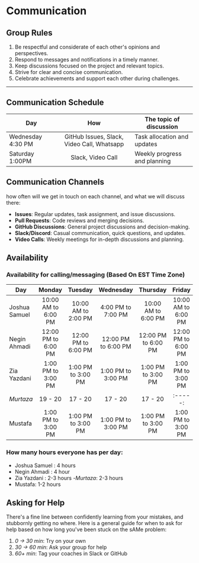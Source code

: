 <!--
    this template is for inspiration, feel free to change it however you like!

    Careful! be sure to protect your privacy when filling out this document
        everything you write here will be public
        so share only what you are comfortable sharing online
        you can share the rest in confidence with you group by another channel
-->



# Communication

## Group Rules

<!-- any general rules you'd like to set for your group? -->

1. Be respectful and considerate of each other's opinions and perspectives.
2. Respond to messages and notifications in a timely manner.
3. Keep discussions focused on the project and relevant topics.
4. Strive for clear and concise communication.
5. Celebrate achievements and support each other during challenges.

---

## Communication Schedule

| Day | How | The topic of discussion |
| --- | :-: | ----------------------- |
|  Wednesday 4:30 PM   | GitHub Issues, Slack, Video Call, Whatsapp    |     Task allocation and updates                    |
|  Saturday 1:00PM   |  Slack, Video Call    |     Weekly progress and planning                    |

## Communication Channels

how often will we get in touch on each channel, and what we will discuss there:

- **Issues**: Regular updates, task assignment, and issue discussions.
- **Pull Requests**: Code reviews and merging decisions.
- **GitHub Discussions**: General project discussions and decision-making.
- **Slack/Discord**: Casual communication, quick questions, and updates.
- **Video Calls**: Weekly meetings for in-depth discussions and planning.


## Availability

### Availability for calling/messaging (Based On EST Time Zone)

| Day    | Monday  | Tuesday | Wednesday | Thursday | Friday  | Saturday | Sunday  |
| ------ | :-----: | :-----: | :-------: | :------: | :-----: | :------: | :-----: |
| Joshua Samuel| 10:00 AM to 6:00 PM| 10:00 AM to 2:00 PM |  4:00 PM to 7:00 PM | 10:00 AM to 6:00 PM | 10:00 AM to 6:00 PM | 10:00 AM to 6:00 PM| 6:00 PM to 12:00AM |
| Negin Ahmadi| 12:00 PM to 6:00 PM| 12:00 PM to 6:00 PM |  12:00 PM to 6:00 PM | 12:00 PM to 6:00 PM | 12:00 PM to 6:00 PM | 3:00 AM to 6:00 PM| 3:00 AM to 6:00PM |
|Zia Yazdani| 1:00 PM to 3:00 PM| 1:00 PM to 3:00 PM |  1:00 PM to 3:00 PM | 1:00 PM to 3:00 PM | 1:00 PM to 3:00 PM | 10:00 AM to 3:00 PM| 9:00 AM to 3:00PM |
| _Murtaza_ | 19 - 20 | 17 - 20 |  17 - 20  | 17 - 20  | :-----: | :-----:  | :-----: |
|Mustafa| 1:00 PM to 3:00 PM| 1:00 PM to 3:00 PM |  1:00 PM to 3:00 PM | 1:00 PM to 3:00 PM | 1:00 PM to 3:00 PM | 10:00 AM to 3:00 PM| 9:00 AM to 3:00PM |
 

### How many hours everyone has per day:

- Joshua Samuel : 4 hours
- Negin Ahmadi : 4 hour 
- Zia Yazdani : 2-3 hours 
-_Murtaza_: 2-3 hours
- Mustafa: 1-2 hours

## Asking for Help

There's a fine line between confidently learning from your mistakes, and
stubbornly getting no where. Here is a general guide for when to ask for help
based on how long you've been stuck on the sAMe problem:

1. _0 -> 30 min_: Try on your own
2. _30 -> 60 min_: Ask your group for help
3. _60+ min_: Tag your coaches in Slack or GitHub


